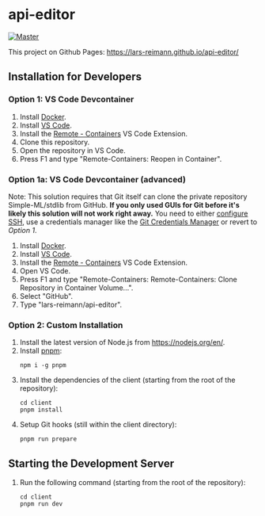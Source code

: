 # api-editor

[![Master](https://github.com/lars-reimann/api-editor/actions/workflows/master.yml/badge.svg?branch=master)](https://github.com/lars-reimann/api-editor/actions/workflows/master.yml)

This project on Github Pages: https://lars-reimann.github.io/api-editor/

## Installation for Developers

### Option 1: VS Code Devcontainer

1. Install [Docker](https://docs.docker.com/get-docker/).
1. Install [VS Code](https://code.visualstudio.com/).
1. Install
   the [Remote - Containers](https://marketplace.visualstudio.com/items?itemName=ms-vscode-remote.remote-containers) VS
   Code Extension.
1. Clone this repository.
1. Open the repository in VS Code.
1. Press F1 and type "Remote-Containers: Reopen in Container".

### Option 1a: VS Code Devcontainer (advanced)

Note: This solution requires that Git itself can clone the private repository Simple-ML/stdlib from GitHub. **If you
only used GUIs for Git before it's likely this solution will not work right away.** You need to
either [configure SSH](https://docs.github.com/en/github/authenticating-to-github/connecting-to-github-with-ssh), use a
credentials manager like the [Git Credentials Manager](https://github.com/microsoft/Git-Credential-Manager-Core) or
revert to _Option 1_.

1. Install [Docker](https://docs.docker.com/get-docker/).
2. Install [VS Code](https://code.visualstudio.com/).
3. Install
   the [Remote - Containers](https://marketplace.visualstudio.com/items?itemName=ms-vscode-remote.remote-containers) VS
   Code Extension.
4. Open VS Code.
5. Press F1 and type "Remote-Containers: Remote-Containers: Clone Repository in Container Volume...".
6. Select "GitHub".
7. Type "lars-reimann/api-editor".

### Option 2: Custom Installation

1. Install the latest version of Node.js from https://nodejs.org/en/.
2. Install [pnpm](https://pnpm.io/):
   ```shell
   npm i -g pnpm
   ```
3. Install the dependencies of the client (starting from the root of the repository):
   ```shell
   cd client
   pnpm install
   ```
4. Setup Git hooks (still within the client directory):
   ```shell
   pnpm run prepare
   ```

## Starting the Development Server

1. Run the following command (starting from the root of the repository):
   ```shell
   cd client
   pnpm run dev
   ```
